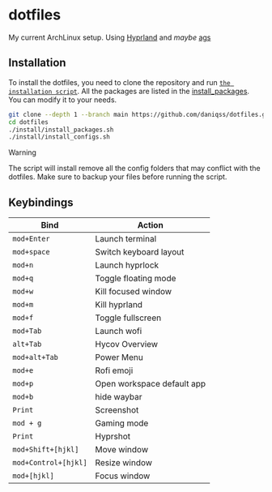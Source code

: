 # dotfiles
My current ArchLinux setup. Using [Hyprland](https://hyprland.org) and *maybe* [ags](https://github.com/Aylur/ags)


## Installation
To install the dotfiles, you need to clone the repository and run [`the installation script`](./install/install.sh).
All the packages are listed in the [install_packages](./install/install_packages.sh). You can modify it to your needs.

```bash
git clone --depth 1 --branch main https://github.com/daniqss/dotfiles.git
cd dotfiles
./install/install_packages.sh
./install/install_configs.sh
```
> [!WARNING]  
> The script will install remove all the config folders that may conflict with the dotfiles.
> Make sure to backup your files before running the script.


## Keybindings

| **Bind**             | **Action**                 |
| -------------------- | -------------------------- |
| `mod+Enter`          | Launch terminal            |
| `mod+space`          | Switch keyboard layout     |
| `mod+n`              | Launch hyprlock            |
| `mod+q`              | Toggle floating mode       |
| `mod+w`              | Kill focused window        |
| `mod+m`              | Kill hyprland              |
| `mod+f`              | Toggle fullscreen          |
| `mod+Tab`            | Launch wofi                |
| `alt+Tab`            | Hycov Overview             |
| `mod+alt+Tab`        | Power Menu                 |
| `mod+e`              | Rofi emoji                 |
| `mod+p`              | Open workspace default app |
| `mod+b`              | hide waybar                |
| `Print`              | Screenshot                 |
| `mod + g`            | Gaming mode                |
| `Print`              | Hyprshot                   |
| `mod+Shift+[hjkl]`   | Move window                |
| `mod+Control+[hjkl]` | Resize window              |
| `mod+[hjkl]`         | Focus window               |

